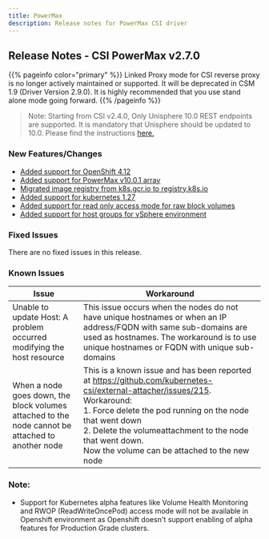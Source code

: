 ```yaml
---
title: PowerMax
description: Release notes for PowerMax CSI driver
---
```


## Release Notes - CSI PowerMax v2.7.0

{{% pageinfo color="primary" %}} Linked Proxy mode for CSI reverse proxy is no longer actively maintained or supported. It will be deprecated in CSM 1.9 (Driver Version 2.9.0). It is highly recommended that you use stand alone mode going forward. {{% /pageinfo %}}

> Note: Starting from CSI v2.4.0, Only Unisphere 10.0 REST endpoints are supported. It is mandatory that Unisphere should be updated to 10.0. Please find the instructions [here.](https://dl.dell.com/content/manual34878027-dell-unisphere-for-powermax-10-0-0-installation-guide.pdf?language=en-us&ps=true)

### New Features/Changes
- [Added support for OpenShift 4.12](https://github.com/dell/csm/issues/571)
- [Added support for PowerMax v10.0.1 array](https://github.com/dell/csm/issues/760)
- [Migrated image registry from k8s.gcr.io to registry.k8s.io](https://github.com/dell/csm/issues/744)
- [Added support for kubernetes 1.27](https://github.com/dell/csm/issues/761)
- [Added support for read only access mode for raw block volumes](https://github.com/dell/csm/issues/792)
- [Added support for host groups for vSphere environment](https://github.com/dell/csm/issues/746)

### Fixed Issues
There are no fixed issues in this release.

### Known Issues

| Issue | Workaround |
|-------|------------|
| Unable to update Host: A problem occurred modifying the host resource | This issue occurs when the nodes do not have unique hostnames or when an IP address/FQDN with same sub-domains are used as hostnames. The workaround is to use unique hostnames or FQDN with unique sub-domains|
| When a node goes down, the block volumes attached to the node cannot be attached to another node | This is a known issue and has been reported at https://github.com/kubernetes-csi/external-attacher/issues/215. Workaround: <br /> 1. Force delete the pod running on the node that went down <br /> 2. Delete the volumeattachment to the node that went down. <br /> Now the volume can be attached to the new node |

### Note:

- Support for Kubernetes alpha features like Volume Health Monitoring and RWOP (ReadWriteOncePod) access mode will not be available in Openshift environment as Openshift doesn't support enabling of alpha features for Production Grade clusters.
